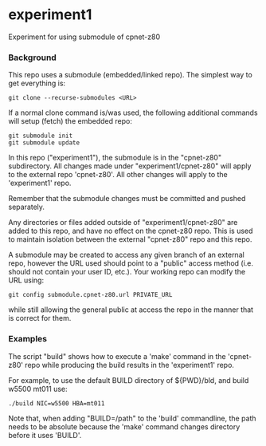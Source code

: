 # experiment1
Experiment for using submodule of cpnet-z80

### Background

This repo uses a submodule (embedded/linked repo). The simplest way to
get everything is:

```
git clone --recurse-submodules <URL>
```
If a normal clone command is/was used, the following
additional commands will setup (fetch) the embedded repo:
```
git submodule init
git submodule update
```

In this repo ("experiment1"), the submodule is in the
"cpnet-z80" subdirectory. All changes made under "experiment1/cpnet-z80"
will apply to the external repo 'cpnet-z80'. All other changes will apply
to the 'experiment1' repo.

Remember that the submodule changes must be committed and pushed separately.

Any directories or files added outside of "experiment1/cpnet-z80" are added to
this repo, and have no effect on the cpnet-z80 repo. This is used to maintain isolation
between the external "cpnet-z80" repo and this repo.

A submodule may be created to access any given branch of an external repo, however
the URL used should point to a "public" access method (i.e. should not contain
your user ID, etc.). Your working repo can modify the URL using:
```
git config submodule.cpnet-z80.url PRIVATE_URL
```
while still allowing the general public at access the repo
in the manner that is correct for them.

### Examples

The script "build" shows how to execute a 'make' command in the 'cpnet-z80' repo
while producing the build results in the 'experiment1' repo.

For example, to use the default BUILD directory of ${PWD}/bld, and
build w5500 mt011 use:
```
./build NIC=w5500 HBA=mt011
```

Note that, when adding "BUILD=/path" to the 'build' commandline, the path needs
to be absolute because the 'make' command changes directory before it uses
'BUILD'.
